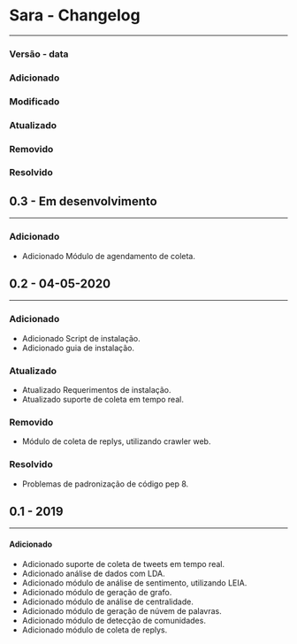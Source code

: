 Sara - Changelog
================

-----
### Versão - data

### Adicionado

### Modificado

### Atualizado

### Removido

### Resolvido



## 0.3 - Em desenvolvimento
---------------------------

### Adicionado
- Adicionado Módulo de agendamento de coleta.

## 0.2 - 04-05-2020
-------------------
### Adicionado
- Adicionado Script de instalação.
- Adicionado guia de instalação.

### Atualizado
- Atualizado Requerimentos de instalação.
- Atualizado suporte de coleta em tempo real.

### Removido
- Módulo de coleta de replys, utilizando crawler web.

### Resolvido
- Problemas de padronização de código pep 8.


## 0.1 - 2019
--------------
#### Adicionado

- Adicionado suporte de coleta de tweets em tempo real.
- Adicionado análise de dados com LDA.
- Adicionado módulo de análise de sentimento, utilizando LEIA.
- Adicionado módulo de geração de grafo.
- Adicionado módulo de análise de centralidade.
- Adicionado módulo de geração de núvem de palavras.
- Adicionado módulo de detecção de comunidades.
- Adicionado módulo de coleta de replys.
